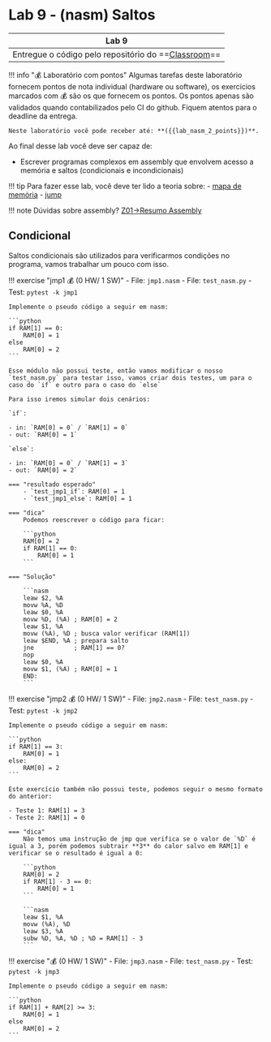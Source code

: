 # Lab 9 - (nasm) Saltos

| Lab 9                                                                     |
|-----------------------------------------------------------------------------|
| Entregue o código pelo repositório do ==[Classroom]({{lab_nasm_2_classroom}})== |

!!! info "💰 Laboratório com pontos"
    Algumas tarefas deste laboratório fornecem pontos de nota individual (hardware ou software), os exercícios marcados com 💰 são os que fornecem os pontos. Os pontos apenas são validados quando contabilizados pelo CI do github. Fiquem atentos para o deadline da entrega.
    
    Neste laboratório você pode receber até: **({{lab_nasm_2_points}})**.

Ao final desse lab você deve ser capaz de:

- Escrever programas complexos em assembly que envolvem acesso a memória e saltos (condicionais e incondicionais)

!!! tip
    Para fazer esse lab, você deve ter lido a teoria sobre:
    - [mapa de memória](https://insper.github.io/bits-e-proc/commum-content/teoria/Teoria-Z01-mapadeMemoria/)
    - [jump](https://insper.github.io/bits-e-proc/commum-content/teoria/Teoria-Assembly/)

!!! note
    Dúvidas sobre assembly? [Z01->Resumo Assembly](https://insper.github.io/bits-e-proc/commum-content/z01/z01-Resumo-Assembly/)

## Condicional

Saltos condicionais são utilizados para verificarmos condições no programa, vamos trabalhar um pouco com isso.


!!! exercise "jmp1 💰 (0 HW/ 1 SW)"
    - File: `jmp1.nasm`
    - File: `test_nasm.py`
    - Test: `pytest -k jmp1`
    
    Implemente o pseudo código a seguir em nasm:
    
    ```python
    if RAM[1] == 0: 
        RAM[0] = 1
    else
        RAM[0] = 2
    ```
    
    Esse módulo não possui teste, então vamos modificar o nosso `test_nasm.py` para testar isso, vamos criar dois testes, um para o caso do `if` e outro para o caso do `else`
    
    Para isso iremos simular dois cenários: 
    
    `if`:
    
    - in: `RAM[0] = 0` / `RAM[1] = 0`
    - out: `RAM[0] = 1`
    
    `else`:
    
    - in: `RAM[0] = 0` / `RAM[1] = 3`
    - out: `RAM[0] = 2`
    
    === "resultado esperado"
        - `test_jmp1_if`: RAM[0] = 1
        - `test_jmp1_else`: RAM[0] = 1
        
    === "dica"
        Podemos reescrever o código para ficar:

        ```python
        RAM[0] = 2
        if RAM[1] == 0: 
            RAM[0] = 1
        ```
    
    === "Solução"
    
        ```nasm
        leaw $2, %A
        movw %A, %D
        leaw $0, %A
        movw %D, (%A) ; RAM[0] = 2
        leaw $1, %A
        movw (%A), %D ; busca valor verificar (RAM[1])
        leaw $END, %A ; prepara salto
        jne           ; RAM[1] == 0?
        nop
        leaw $0, %A
        movw $1, (%A) ; RAM[0] = 1
        END:          
        ```


!!! exercise "jmp2 💰 (0 HW/ 1 SW)"
    - File: `jmp2.nasm`
    - File: `test_nasm.py`
    - Test: `pytest -k jmp2`
    
    Implemente o pseudo código a seguir em nasm:
    
    ```python
    if RAM[1] == 3: 
        RAM[0] = 1
    else:
        RAM[0] = 2
    ```
    
    Este exercício também não possui teste, podemos seguir o mesmo formato do anterior:
        
    - Teste 1: RAM[1] = 3
    - Teste 2: RAM[1] = 0
        
    === "dica"
        Não temos uma instrução de jmp que verifica se o valor de `%D` é igual a 3, porém podemos subtrair **3** do calor salvo em RAM[1] e verificar se o resultado é igual a 0:
        
        ```python
        RAM[0] = 2
        if RAM[1] - 3 == 0: 
            RAM[0] = 1
        ```
        
        ```nasm
        leaw $1, %A
        movw (%A), %D
        leaw $3, %A
        subw %D, %A, %D ; %D = RAM[1] - 3
        ```

!!! exercise "💰 (0 HW/ 1 SW)"
    - File: `jmp3.nasm`
    - File: `test_nasm.py`
    - Test: `pytest -k jmp3`
    
    Implemente o pseudo código a seguir em nasm:
    
    ```python
    if RAM[1] + RAM[2] >= 3: 
        RAM[0] = 1
    else
        RAM[0] = 2
    ```

